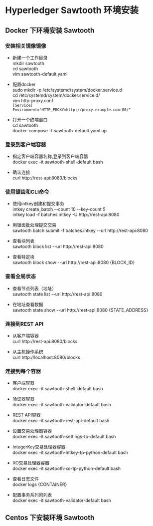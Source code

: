 # Hyperledger Sawtooth 环境安装

## Docker 下环境安装 Sawtooth

### 安装相关镜像镜像

* 新建一个工作目录 <br/>
mkdir sawtooth <br/>
cd sawtooth <br/>
vim sawtooth-default.yaml <br/>
* 配置docker <br/>
sudo mkdir -p /etc/systemd/system/docker.service.d <br/>
cd /etc/systemd/system/docker.service.d/ <br/>
vim http-proxy.conf <br/>
`[Service]` <br/>
`Environment="HTTP_PROXY=http://proxy.example.com:80/"` <br/>

* 打开一个终端窗口 <br/>
cd sawtooth <br/>
docker-compose -f sawtooth-default.yaml up <br/>

### 登录到客户端容器

* 指定客户端容器名称,登录到客户端容器 <br/>
docker exec -it sawtooth-shell-default bash <br/>

* 确认连接 <br/>
curl http://rest-api:8080/blocks <br/>

### 使用锯齿和CLI命令

* 使用intkey创建和提交事务 <br/>
intkey create_batch --count 10 --key-count 5  <br/>
intkey load -f batches.intkey -U http://rest-api:8080 <br/>

* 用锯齿批处理提交交易 <br/>
sawtooth batch submit -f batches.intkey --url http://rest-api:8080 <br/>

* 查看块列表 <br/>
sawtooth block list --url http://rest-api:8080 <br/>

* 查看特定块 <br/>
sawtooth block show --url http://rest-api:8080 {BLOCK_ID} <br/>

### 查看全局状态

* 查看节点列表（地址） <br/>
sawtooth state list --url http://rest-api:8080 <br/>

* 在地址查看数据 <br/>
sawtooth state show --url http://rest-api:8080 {STATE_ADDRESS} <br/>

### 连接到REST API

* 从客户端容器 <br/>
curl http://rest-api:8080/blocks <br/>

* 从主机操作系统 <br/>
curl http://localhost:8080/blocks <br/>

### 连接到每个容器

* 客户端容器 <br/>
docker exec -it sawtooth-shell-default bash <br/>

* 验证器容器 <br/>
docker exec -it sawtooth-validator-default bash <br/>

* REST API容器 <br/>
docker exec -it sawtooth-rest-api-default bash <br/>

* 设置交易处理器容器 <br/>
docker exec -it sawtooth-settings-tp-default bash <br/>

* IntegerKey交易处理器容器 <br/>
docker exec -it sawtooth-intkey-tp-python-default bash <br/>

* XO交易处理器容器 <br/>
docker exec -it sawtooth-xo-tp-python-default bash <br/>

* 查看日志文件 <br/>
docker logs {CONTAINER} <br/>

* 配置事务系列的列表 <br/>
docker exec -it sawtooth-validator-default bash <br/>

## Centos 下安装环境 Sawtooth











